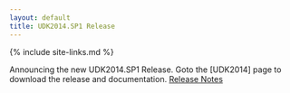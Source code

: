 ```yaml
---
layout: default
title: UDK2014.SP1 Release
---
```

{% include site-links.md %}

Announcing the new UDK2014.SP1 Release. Goto the [UDK2014] page to
download the release and documentation.
[Release  Notes]({{edk2files}}/UDK2014_Releases/UDK2014.SP1/UDK2014.SP1-ReleaseNotes-MyWorkSpace.txt/download)
